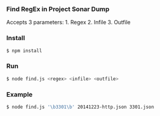 ### Find RegEx in Project Sonar Dump ###

Accepts 3 parameters: 1. Regex 2. Infile 3. Outfile

### Install ###

```bash
$ npm install
```

### Run ###

```bash
$ node find.js <regex> <infile> <outfile>
```

### Example ###

```bash
$ node find.js '\b3301\b' 20141223-http.json 3301.json
```